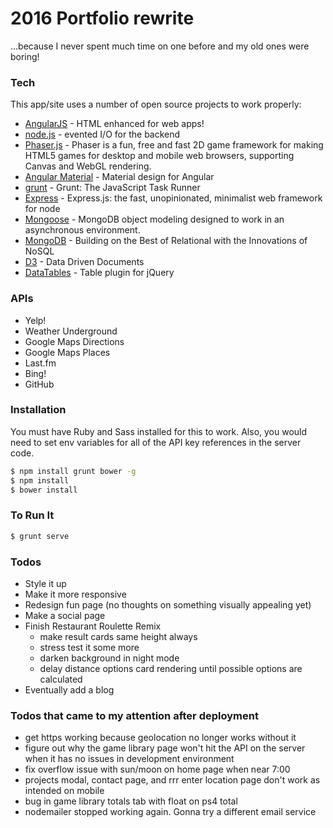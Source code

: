 # 2016 Portfolio rewrite

...because I never spent much time on one before and my old ones were boring!

### Tech

This app/site uses a number of open source projects to work properly:

* [AngularJS](https://github.com/angular/angular) - HTML enhanced for web apps!
* [node.js](https://nodejs.org/en/) - evented I/O for the backend
* [Phaser.js](https://github.com/photonstorm/phaser) - Phaser is a fun, free and fast 2D game framework for making HTML5 games for desktop and mobile web browsers, supporting Canvas and WebGL rendering.
* [Angular Material](https://github.com/angular/material) - Material design for Angular
* [grunt](https://github.com/gruntjs/grunt) - Grunt: The JavaScript Task Runner
* [Express](https://github.com/expressjs/express) - Express.js: the fast, unopinionated, minimalist web framework for node
* [Mongoose](https://github.com/Automattic/mongoose) - MongoDB object modeling designed to work in an asynchronous environment.
* [MongoDB](https://www.mongodb.com/) - Building on the Best of Relational with the Innovations of NoSQL
* [D3](https://d3js.org/) - Data Driven Documents
* [DataTables](https://datatables.net/) - Table plugin for jQuery

### APIs

 - Yelp!
 - Weather Underground
 - Google Maps Directions
 - Google Maps Places
 - Last.fm
 - Bing!
 - GitHub

### Installation
You must have Ruby and Sass installed for this to work. Also, you would need to set env variables for all of the API key references in the server code.

```sh
$ npm install grunt bower -g
$ npm install
$ bower install
```

### To Run It
```sh
$ grunt serve
```


### Todos

 - Style it up
 - Make it more responsive
 - Redesign fun page (no thoughts on something visually appealing yet)
 - Make a social page
 - Finish Restaurant Roulette Remix
 	- make result cards same height always
 	- stress test it some more
 	- darken background in night mode
 	- delay distance options card rendering until possible options are calculated
 - Eventually add a blog
 
 
 ### Todos that came to my attention after deployment
 
 - get https working because geolocation no longer works without it
 - figure out why the game library page won't hit the API on the server when it has no issues in development environment
 - fix overflow issue with sun/moon on home page when near 7:00
 - projects modal, contact page, and rrr enter location page don't work as intended on mobile 
 - bug in game library totals tab with float on ps4 total
 - nodemailer stopped working again. Gonna try a different email service
